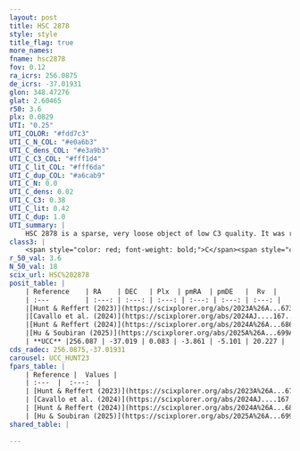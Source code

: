 ```yaml
---
layout: post
title: HSC 2878
style: style
title_flag: true
more_names: 
fname: hsc2878
fov: 0.12
ra_icrs: 256.0875
de_icrs: -37.01931
glon: 348.47276
glat: 2.60465
r50: 3.6
plx: 0.0829
UTI: "0.25"
UTI_COLOR: "#fdd7c3"
UTI_C_N_COL: "#e0a6b3"
UTI_C_dens_COL: "#e3a9b3"
UTI_C_C3_COL: "#fff1d4"
UTI_C_lit_COL: "#fff6da"
UTI_C_dup_COL: "#a6cab9"
UTI_C_N: 0.0
UTI_C_dens: 0.02
UTI_C_C3: 0.38
UTI_C_lit: 0.42
UTI_C_dup: 1.0
UTI_summary: |
    HSC 2878 is a sparse, very loose object of low C3 quality. It was recently reported in the literature.<br><br><span style="color: #99180f; font-weight: bold;">Warning: </span>contains less than 25 stars with <i>P>0.5</i> estimated.
class3: |
    <span style="color: red; font-weight: bold;">C</span><span style="color: #FFC300; font-weight: bold;">B</span>
r_50_val: 3.6
N_50_val: 18
scix_url: HSC%202878
posit_table: |
    | Reference    | RA    | DEC   | Plx  | pmRA  | pmDE   |  Rv  |
    | :---         | :---: | :---: | :---: | :---: | :---: | :---: |
    |[Hunt & Reffert (2023)](https://scixplorer.org/abs/2023A%26A...673A.114H) | 256.102 | -37.011 | 0.094 | -3.837 | -5.103 | -95.69 |
    |[Cavallo et al. (2024)](https://scixplorer.org/abs/2024AJ....167...12C) | 256.079 | -37.035 | 0.094 | -- | -- | -- |
    |[Hunt & Reffert (2024)](https://scixplorer.org/abs/2024A%26A...686A..42H) | 256.102 | -37.011 | 0.094 | -3.837 | -5.103 | -95.69 |
    |[Hu & Soubiran (2025)](https://scixplorer.org/abs/2025A%26A...699A.246H) | 256.079 | -37.035 | -- | -- | -- | -- |
    | **UCC** |256.087 | -37.019 | 0.083 | -3.861 | -5.101 | 20.227 | 
cds_radec: 256.0875,-37.01931
carousel: UCC_HUNT23
fpars_table: |
    | Reference |  Values |
    | :---  |  :---:  |
    | [Hunt & Reffert (2023)](https://scixplorer.org/abs/2023A%26A...673A.114H) | `AV50=4.868, diffAV50=2.409, MOD50=14.606, logAge50=9.052` |
    | [Cavallo et al. (2024)](https://scixplorer.org/abs/2024AJ....167...12C) | `AV50=3.25, dMod50=14.23, logAge50=9.54, [Fe/H]50=-0.03` |
    | [Hunt & Reffert (2024)](https://scixplorer.org/abs/2024A%26A...686A..42H) | `MassJ=4280.46` |
    | [Hu & Soubiran (2025)](https://scixplorer.org/abs/2025A%26A...699A.246H) | `MA22=-0.41, MA23f=-0.01, MA23g=0.07, MZ23=-0.28, MK24=0.06, MF24=-0.04` |
shared_table: |
    
---
```

